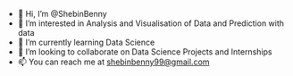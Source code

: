 - 👋 Hi, I’m @ShebinBenny
- 👀 I’m interested in Analysis and Visualisation of Data and Prediction with data
- 🌱 I’m currently learning Data Science
- 💞️ I’m looking to collaborate on Data Science Projects and Internships
- 📫 You can reach me at shebinbenny99@gmail.com

<!---
ShebinBenny/ShebinBenny is a ✨ special ✨ repository because its `README.md` (this file) appears on your GitHub profile.
You can click the Preview link to take a look at your changes.
--->
